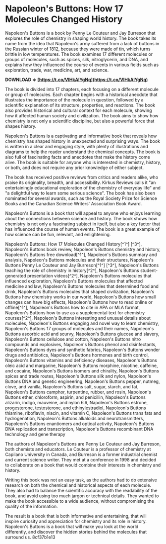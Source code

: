 
 
# Napoleon's Buttons: How 17 Molecules Changed History
 
Napoleon's Buttons is a book by Penny Le Couteur and Jay Burreson that explores the role of chemistry in shaping world history. The book takes its name from the idea that Napoleon's army suffered from a lack of buttons in the Russian winter of 1812, because they were made of tin, which turns brittle in low temperatures. The book examines 17 different molecules or groups of molecules, such as spices, silk, nitroglycerin, and DNA, and explains how they influenced the course of events in various fields such as exploration, trade, war, medicine, art, and science.
 
**DOWNLOAD ⇒ [https://t.co/VlHkAlYgNq](https://t.co/VlHkAlYgNq)**


 
The book is divided into 17 chapters, each focusing on a different molecule or group of molecules. Each chapter begins with a historical anecdote that illustrates the importance of the molecule in question, followed by a scientific explanation of its structure, properties, and reactions. The book also provides historical and cultural context for each molecule, showing how it affected human society and civilization. The book aims to show how chemistry is not only a scientific discipline, but also a powerful force that shapes history.

Napoleon's Buttons is a captivating and informative book that reveals how chemistry has shaped history in unexpected and surprising ways. The book is written in a clear and engaging style, with plenty of illustrations and diagrams to help the reader understand the chemical concepts. The book is also full of fascinating facts and anecdotes that make the history come alive. The book is suitable for anyone who is interested in chemistry, history, or both, and does not require any prior knowledge of either subject.
 
The book has received positive reviews from critics and readers alike, who praise its originality, breadth, and accessibility. Kirkus Reviews calls it "an entertainingly educational exploration of the chemistry of everyday life" and "a delightful way to learn some serious science". The book has also been nominated for several awards, such as the Royal Society Prize for Science Books and the Canadian Science Writers' Association Book Award.

Napoleon's Buttons is a book that will appeal to anyone who enjoys learning about the connections between science and history. The book shows how chemistry is not only a fascinating subject in itself, but also a key factor that has influenced the course of human events. The book is a great example of how science can be fun, relevant, and enlightening.
 
Napoleon's Buttons: How 17 Molecules Changed History[^1^] [^3^],  Napoleon's Buttons book review,  Napoleon's Buttons chemistry and history,  Napoleon's Buttons free download[^1^],  Napoleon's Buttons summary and analysis,  Napoleon's Buttons molecules and their structures,  Napoleon's Buttons Penny Le Couteur and Jay Burreson[^1^] [^3^],  Napoleon's Buttons teaching the role of chemistry in history[^2^],  Napoleon's Buttons student-generated presentation videos[^2^],  Napoleon's Buttons molecules that influenced exploration,  Napoleon's Buttons molecules that affected medicine and law,  Napoleon's Buttons molecules that determined food and drink,  Napoleon's Buttons molecules that shaped civilization,  Napoleon's Buttons how chemistry works in our world,  Napoleon's Buttons how small changes can have big effects,  Napoleon's Buttons how to read online or offline[^1^],  Napoleon's Buttons how to cite in APA or MLA format,  Napoleon's Buttons how to use as a supplemental text for chemistry courses[^2^],  Napoleon's Buttons interesting and unusual details about molecules,  Napoleon's Buttons engaging and novel way to learn chemistry,  Napoleon's Buttons 17 groups of molecules and their names,  Napoleon's Buttons ascorbic acid and scurvy,  Napoleon's Buttons glucose and slavery,  Napoleon's Buttons cellulose and cotton,  Napoleon's Buttons nitro compounds and explosives,  Napoleon's Buttons phenol and disinfectants,  Napoleon's Buttons dyes and synthetic fabrics,  Napoleon's Buttons wonder drugs and antibiotics,  Napoleon's Buttons hormones and birth control,  Napoleon's Buttons vitamins and deficiency diseases,  Napoleon's Buttons oleic acid and margarine,  Napoleon's Buttons morphine, nicotine, caffeine, and cocaine,  Napoleon's Buttons isomers and chirality,  Napoleon's Buttons spices and trade routes,  Napoleon's Buttons silk and nylon,  Napoleon's Buttons DNA and genetic engineering,  Napoleon's Buttons pepper, nutmeg, clove, and vanilla,  Napoleon's Buttons salt, sugar, starch, and fat,  Napoleon's Buttons camphor, turpentine, rubber, and rosin,  Napoleon's Buttons ether, chloroform, aspirin, and penicillin,  Napoleon's Buttons alizarin, indigo, mauveine, and nylon 6.6,  Napoleon's Buttons estrone, progesterone, testosterone, and ethinylestradiol,  Napoleon's Buttons thiamine, riboflavin, niacin, and vitamin C,  Napoleon's Buttons trans fats and hydrogenation,  Napoleon's Buttons alkaloids and neurotransmitters,  Napoleon's Buttons enantiomers and optical activity,  Napoleon's Buttons DNA replication and transcription,  Napoleon's Buttons recombinant DNA technology and gene therapy

The authors of Napoleon's Buttons are Penny Le Couteur and Jay Burreson, both chemists and educators. Le Couteur is a professor of chemistry at Capilano University in Canada, and Burreson is a former industrial chemist and current science writer. They met at a conference in 1998 and decided to collaborate on a book that would combine their interests in chemistry and history.
 
Writing this book was not an easy task, as the authors had to do extensive research on both the chemical and historical aspects of each molecule. They also had to balance the scientific accuracy with the readability of the book, and avoid using too much jargon or technical details. They wanted to make the book accessible to a wide audience, without compromising the quality of the information.
 
The result is a book that is both informative and entertaining, that will inspire curiosity and appreciation for chemistry and its role in history. Napoleon's Buttons is a book that will make you look at the world differently, and discover the hidden stories behind the molecules that surround us.
 8cf37b1e13
 
